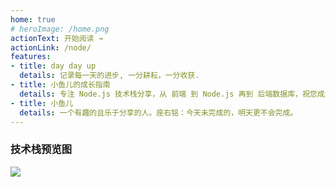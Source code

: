 ```yaml
---
home: true
# heroImage: /home.png
actionText: 开始阅读 →
actionLink: /node/
features:
- title: day day up
  details: 记录每一天的进步, 一分耕耘，一分收获.
- title: 小鱼儿的成长指南
  details: 专注 Node.js 技术栈分享，从 前端 到 Node.js 再到 后端数据库，祝您成为优秀的高级 Node.js 全栈工程师
- title: 小鱼儿
  details: 一个有趣的且乐于分享的人。座右铭：今天未完成的，明天更不会完成。
---
```


### 技术栈预览图
![](http://img.xiaogangzai.cn/way.jpg)
